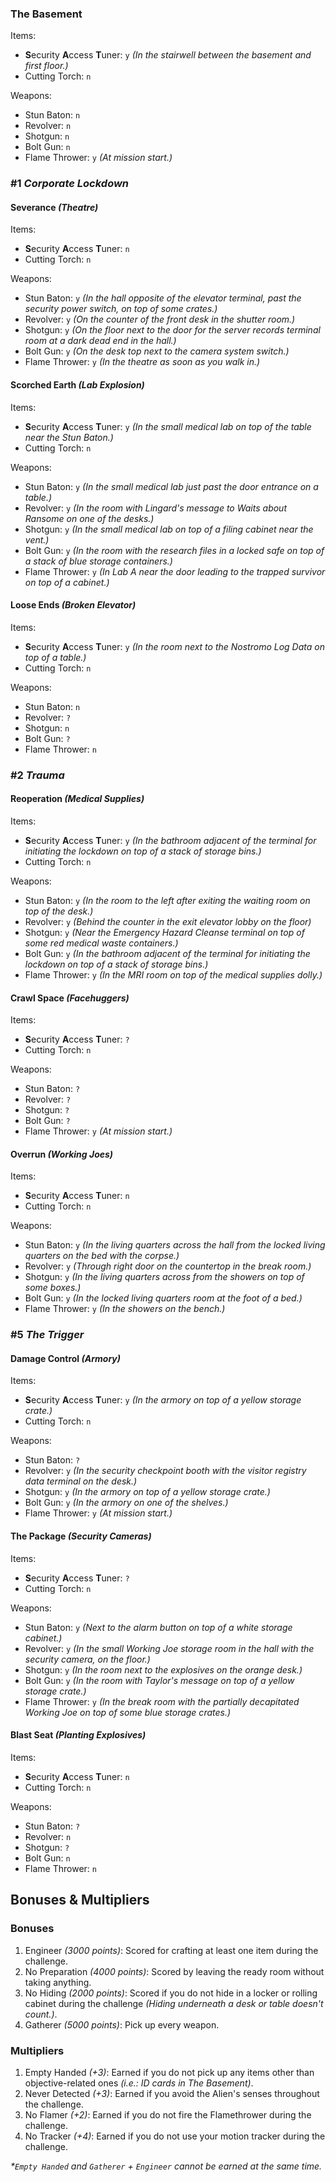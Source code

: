 ### The Basement

Items:
- **S**ecurity **A**ccess **T**uner: `y` _(In the stairwell between the basement and first floor.)_
- Cutting Torch: `n`

Weapons:
- Stun Baton: `n`
- Revolver: `n`
- Shotgun: `n`
- Bolt Gun: `n`
- Flame Thrower: `y` _(At mission start.)_

### #1 _Corporate Lockdown_

#### Severance _(Theatre)_

Items:
- **S**ecurity **A**ccess **T**uner: `n`
- Cutting Torch: `n`

Weapons:
- Stun Baton: `y` _(In the hall opposite of the elevator terminal, past the security power switch, on top of some crates.)_
- Revolver: `y` _(On the counter of the front desk in the shutter room.)_
- Shotgun: `y` _(On the floor next to the door for the server records terminal room at a dark dead end in the hall.)_
- Bolt Gun: `y` _(On the desk top next to the camera system switch.)_
- Flame Thrower: `y` _(In the theatre as soon as you walk in.)_

#### Scorched Earth _(Lab Explosion)_

Items:
- **S**ecurity **A**ccess **T**uner: `y` _(In the small medical lab on top of the table near the Stun Baton.)_
- Cutting Torch: `n`

Weapons:
- Stun Baton: `y` _(In the small medical lab just past the door entrance on a table.)_
- Revolver: `y` _(In the room with Lingard's message to Waits about Ransome on one of the desks.)_
- Shotgun: `y` _(In the small medical lab on top of a filing cabinet near the vent.)_
- Bolt Gun: `y` _(In the room with the research files in a locked safe on top of a stack of blue storage containers.)_
- Flame Thrower: `y` _(In Lab A near the door leading to the trapped survivor on top of a cabinet.)_

#### Loose Ends _(Broken Elevator)_

Items:
- **S**ecurity **A**ccess **T**uner: `y` _(In the room next to the Nostromo Log Data on top of a table.)_
- Cutting Torch: `n`

Weapons:
- Stun Baton: `n`
- Revolver: `?`
- Shotgun: `n`
- Bolt Gun: `?`
- Flame Thrower: `n`

### #2 _Trauma_

#### Reoperation _(Medical Supplies)_

Items:
- **S**ecurity **A**ccess **T**uner: `y` _(In the bathroom adjacent of the terminal for initiating the lockdown on top of a stack of storage bins.)_
- Cutting Torch: `n`

Weapons:
- Stun Baton: `y` _(In the room to the left after exiting the waiting room on top of the desk.)_
- Revolver: `y` _(Behind the counter in the exit elevator lobby on the floor)_
- Shotgun: `y` _(Near the Emergency Hazard Cleanse terminal on top of some red medical waste containers.)_
- Bolt Gun: `y` _(In the bathroom adjacent of the terminal for initiating the lockdown on top of a stack of storage bins.)_
- Flame Thrower: `y` _(In the MRI room on top of the medical supplies dolly.)_

#### Crawl Space _(Facehuggers)_

Items:
- **S**ecurity **A**ccess **T**uner: `?`
- Cutting Torch: `n`

Weapons:
- Stun Baton: `?`
- Revolver: `?`
- Shotgun: `?`
- Bolt Gun: `?`
- Flame Thrower: `y` _(At mission start.)_

#### Overrun _(Working Joes)_

Items:
- **S**ecurity **A**ccess **T**uner: `n`
- Cutting Torch: `n`

Weapons:
- Stun Baton: `y` _(In the living quarters across the hall from the locked living quarters on the bed with the corpse.)_
- Revolver: `y` _(Through right door on the countertop in the break room.)_
- Shotgun: `y` _(In the living quarters across from the showers on top of some boxes.)_
- Bolt Gun: `y` _(In the locked living quarters room at the foot of a bed.)_
- Flame Thrower: `y` _(In the showers on the bench.)_

### #5 _The Trigger_

#### Damage Control _(Armory)_

Items:
- **S**ecurity **A**ccess **T**uner: `y` _(In the armory on top of a yellow storage crate.)_
- Cutting Torch: `n`

Weapons:
- Stun Baton: `?`
- Revolver: `y` _(In the security checkpoint booth with the visitor registry data terminal on the desk.)_
- Shotgun: `y` _(In the armory on top of a yellow storage crate.)_
- Bolt Gun: `y` _(In the armory on one of the shelves.)_
- Flame Thrower: `y` _(At mission start.)_

#### The Package _(Security Cameras)_

Items:
- **S**ecurity **A**ccess **T**uner: `?`
- Cutting Torch: `n`

Weapons:
- Stun Baton: `y` _(Next to the alarm button on top of a white storage cabinet.)_
- Revolver: `y` _(In the small Working Joe storage room in the hall with the security camera, on the floor.)_
- Shotgun: `y` _(In the room next to the explosives on the orange desk.)_
- Bolt Gun: `y` _(In the room with Taylor's message on top of a yellow storage crate.)_
- Flame Thrower: `y` _(In the break room with the partially decapitated Working Joe on top of some blue storage crates.)_

#### Blast Seat _(Planting Explosives)_

Items:
- **S**ecurity **A**ccess **T**uner: `n`
- Cutting Torch: `n`

Weapons:
- Stun Baton: `?`
- Revolver: `n`
- Shotgun: `?`
- Bolt Gun: `n`
- Flame Thrower: `n`

## Bonuses & Multipliers

### Bonuses

1. Engineer _(3000 points)_: Scored for crafting at least one item during the challenge.
2. No Preparation _(4000 points)_: Scored by leaving the ready room without taking anything.
3. No Hiding _(2000 points)_: Scored if you do not hide in a locker or rolling cabinet during the challenge _(Hiding underneath a desk or table doesn't count.)_.
4. Gatherer _(5000 points)_: Pick up every weapon.

### Multipliers

1. Empty Handed _(+3)_: Earned if you do not pick up any items other than objective-related ones _(i.e.: ID cards in The Basement)_.
2. Never Detected _(+3)_: Earned if you avoid the Alien's senses throughout the challenge.
3. No Flamer _(+2)_: Earned if you do not fire the Flamethrower during the challenge.
4. No Tracker _(+4)_: Earned if you do not use your motion tracker during the challenge.

_*`Empty Handed` and `Gatherer` + `Engineer` cannot be earned at the same time._
